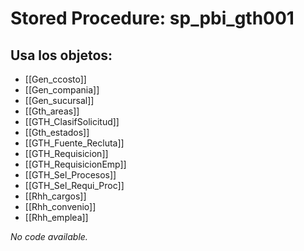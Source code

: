 # Stored Procedure: sp_pbi_gth001

## Usa los objetos:
- [[Gen_ccosto]]
- [[Gen_compania]]
- [[Gen_sucursal]]
- [[Gth_areas]]
- [[GTH_ClasifSolicitud]]
- [[Gth_estados]]
- [[GTH_Fuente_Recluta]]
- [[GTH_Requisicion]]
- [[GTH_RequisicionEmp]]
- [[GTH_Sel_Procesos]]
- [[GTH_Sel_Requi_Proc]]
- [[Rhh_cargos]]
- [[Rhh_convenio]]
- [[Rhh_emplea]]

*No code available.*
